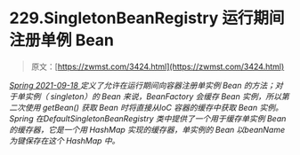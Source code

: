 <!--yml
category: 未分类
date: 0001-01-01 00:00:00
--->

# 229.SingletonBeanRegistry 运行期间注册单例 Bean

> 原文：[https://zwmst.com/3424.html](https://zwmst.com/3424.html)

   [ *Spring* ](https://zwmst.com/spring)*[ <time datetime="2021-09-18T14:46:32+08:00"> 2021-09-18 </time> ](https://zwmst.com/3424.html)  定义了允许在运行期间向容器注册单实例 Bean 的方法；对于单实例（ singleton）的 Bean 来说，BeanFactory 会缓存 Bean 实例，所以第二次使用 getBean() 获取 Bean 时将直接从IoC 容器的缓存中获取 Bean 实例。Spring 在DefaultSingletonBeanRegistry 类中提供了一个用于缓存单实例 Bean 的缓存器，它是一个用 HashMap 实现的缓存器，单实例的 Bean 以beanName 为键保存在这个 HashMap 中。*